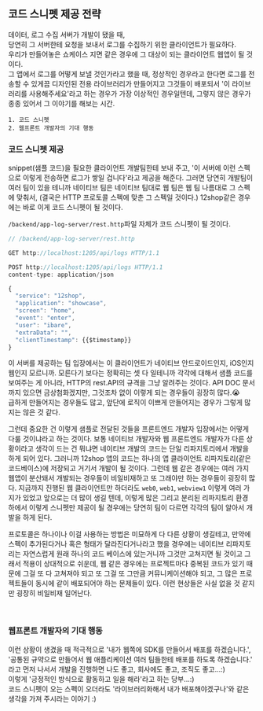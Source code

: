 ## 코드 스니펫 제공 전략

데이터, 로그 수집 서버가 개발이 됐을 때,<br />
당연히 그 서버한테 요청을 보내서 로그를 수집하기 위한 클라이언트가 필요하다.<br />
우리가 만들어놓은 쇼케이스 지면 같은 경우에 그 대상이 되는 클라이언트 웹앱이 될 것이다.<br />
그 앱에서 로그를 어떻게 보낼 것인가라고 했을 때, 정상적인 경우라고 한다면 로그를 전송할 수 있게끔 디자인된 전용 라이브러리가 만들어지고 그것들이 배포되서 '이 라이브러리를 사용해주세요'라고 하는 경우가 가장 이상적인 경우일텐데, 그렇지 않은 경우가 종종 있어서 그 이야기를 해보는 시간.

```
1. 코드 스니펫
2. 웹프론트 개발자의 기대 행동
```

### 코드 스니펫 제공

snippet(샘플 코드)을 필요한 클라이언트 개발팀한테 보내 주고, '이 서버에 이런 스펙으로 이렇게 전송하면 로그가 쌓일 겁니다'라고 제공을 해준다. 그러면 당연히 개발팀이 여러 팀이 있을 테니까 네이티브 팀은 네이티브 팀대로 웹 팀은 웹 팀 나름대로 그 스펙에 맞춰서, (결국은 HTTP 프로토콜 스펙에 맞춘 그 스펙일 것이다.) 12shop같은 경우에는 바로 이게 코드 스니펫이 될 것이다.<br />

`/backend/app-log-server/rest.http`파일 자체가 코드 스니펫이 될 것이다.<br />

```js
// /backend/app-log-server/rest.http

GET http://localhost:1205/api/logs HTTP/1.1

POST http://localhost:1205/api/logs HTTP/1.1
content-type: application/json

{
  "service": "12shop",
  "application": "showcase",
  "screen": "home",
  "event": "enter",
  "user": "ibare",
  "extraData": "",
  "clientTimestamp": {{$timestamp}}
}
```

이 서버를 제공하는 팀 입장에서는 이 클라이언트가 네이티브 안드로이드인지, iOS인지 웹인지 모르니까. 모른다기 보다는 정확히는 셋 다 일테니까 각각에 대해서 샘플 코드를 보여주는 게 아니라, HTTP의 rest.API의 규격을 그냥 알려주는 것이다. API DOC 문서까지 있으면 금상첨화겠지만, 그것조차 없이 이렇게 되는 경우들이 굉장히 많다.😭<br />
급하게 만들어지는 경우들도 많고, 앞단에 로직이 이쁘게 만들어지는 경우가 그렇게 많지는 않은 것 같다.<br />

그런데 중요한 건 이렇게 샘플로 전달된 것들을 프론트엔드 개발자 입장에서는 어떻게 다룰 것이냐라고 하는 것이다. 보통 네이티브 개발자와 웹 프론트엔드 개발자가 다른 상황이라고 생각이 드는 건 뭐냐면 네이티브 개발의 코드는 단일 리파지토리에서 개발을 하게 되어 있다. 그러니까 12shop 앱의 코드는 하나의 앱 클라이언트 리파지토리(같은 코드베이스)에 저장되고 거기서 개발이 될 것이다. 그런데 웹 같은 경우에는 여러 가지 웹앱이 분산돼서 개발되는 경우들이 비일비재하고 또 그래야만 하는 경우들이 굉장히 많다. 지금까지 진행된 웹 클라이언트만 하더라도 `web0`, `web1`, `webview1` 이렇게 여러 가지가 있었고 앞으로는 더 많이 생길 텐데, 이렇게 많은 그리고 분리된 리파지토리 환경 하에서 이렇게 스니펫만 제공이 될 경우에는 당연히 팀이 다르면 각각의 팀이 알아서 개발을 하게 된다.<br />

프로토콜은 하나이나 이걸 사용하는 방법은 미묘하게 다 다른 상황이 생길테고, 만약에 스펙이 추가된다거나 혹은 형태가 달라진다거나라고 했을 경우에는 네이티브 리파지토리는 자연스럽게 원래 하나의 코드 베이스에 있는거니까 그것만 고쳐지면 될 것이고 그래서 적용이 상대적으로 쉬운데, 웹 같은 경우에는 프로젝트마다 중복된 코드가 있기 때문에 그걸 또 다 고쳐져야 되고 또 그걸 또 그만큼 커뮤니케이션해야 되고, 그 많은 프로젝트들이 동시에 같이 배포되어야 하는 문제들이 있다. 이런 현상들은 사실 없을 것 같지만 굉장히 비일비재 일어난다.

<br />

### 웹프론트 개발자의 기대 행동

이런 상황이 생겼을 때 적극적으로 '내가 웹쪽에 SDK를 만들어서 배포를 하겠습니다.', '공통된 규약으로 만들어서 웹 애플리케이션 여러 팀들한테 배포를 하도록 하겠습니다.' 라고 먼저 나서서 개발을 진행하면 나도 좋고, 회사에도 좋고, 조직도 좋고...:)<br />
이렇게 '긍정적인 방식으로 활동하고 일을 해라'라고 하는 당부...:)<br />
코드 스니펫이 오는 스펙이 오더라도 '라이브러리화해서 내가 배포해야겠구나'와 같은 생각을 가져 주시라는 이야기 :)
